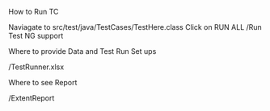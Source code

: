 How to Run TC

Naviagate to src/test/java/TestCases/TestHere.class
Click on RUN ALL /Run Test NG support

Where to provide Data and Test Run Set ups

/TestRunner.xlsx

Where to see Report

/ExtentReport
